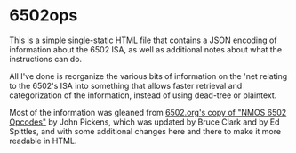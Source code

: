 6502ops
=======

This is a simple single-static HTML file that contains a JSON encoding of
information about the 6502 ISA, as well as additional notes about what the
instructions can do.

All I've done is reorganize the various bits of information on the 'net relating
to the 6502's ISA into something that allows faster retrieval and categorization
of the information, instead of using dead-tree or plaintext.

Most of the information was gleaned
from [6502.org's copy of "NMOS 6502 Opcodes"](6502) by John Pickens, which was
updated by Bruce Clark and by Ed Spittles, and with some additional changes here
and there to make it more readable in HTML.

[6502]: http://www.6502.org/tutorials/6502opcodes.html

